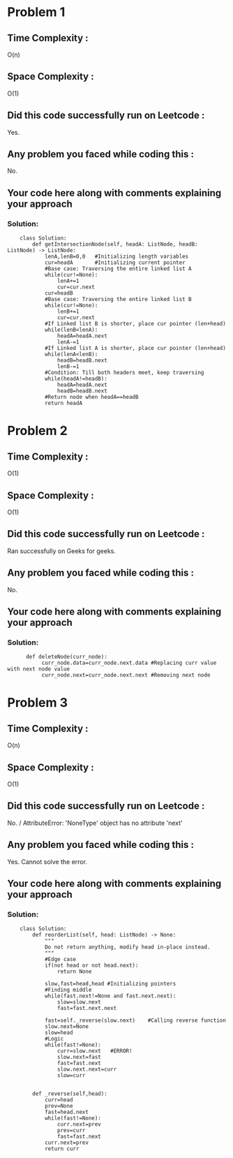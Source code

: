 # Problem 1
## Time Complexity :
O(n)

## Space Complexity :
O(1)

## Did this code successfully run on Leetcode :
Yes.

## Any problem you faced while coding this :
No. 

## Your code here along with comments explaining your approach
### Solution:
        class Solution:
            def getIntersectionNode(self, headA: ListNode, headB: ListNode) -> ListNode:
                lenA,lenB=0,0   #Initializing length variables
                cur=headA       #Initializing current pointer
                #Base case: Traversing the entire linked list A
                while(cur!=None):
                    lenA+=1
                    cur=cur.next
                cur=headB
                #Base case: Traversing the entire linked list B
                while(cur!=None):
                    lenB+=1
                    cur=cur.next
                #If Linked list B is shorter, place cur pointer (len+head)
                while(lenB<lenA):
                    headA=headA.next
                    lenA-=1
                #If Linked list A is shorter, place cur pointer (len+head)
                while(lenA<lenB):
                    headB=headB.next
                    lenB-=1
                #Condition: Till both headers meet, keep traversing
                while(headA!=headB):
                    headA=headA.next
                    headB=headB.next
                #Return node when headA==headB   
                return headA
 
 # Problem 2
## Time Complexity :
O(1)

## Space Complexity :
O(1)

## Did this code successfully run on Leetcode :
Ran successfully on Geeks for geeks.


## Any problem you faced while coding this :
No.

## Your code here along with comments explaining your approach
### Solution:
          def deleteNode(curr_node):
               curr_node.data=curr_node.next.data #Replacing curr value with next node value
               curr_node.next=curr_node.next.next #Removing next node 


 # Problem 3
## Time Complexity :
O(n)

## Space Complexity :
O(1)

## Did this code successfully run on Leetcode :
No. /
AttributeError: 'NoneType' object has no attribute 'next'

## Any problem you faced while coding this :
Yes. Cannot solve the error.

## Your code here along with comments explaining your approach
### Solution:
        class Solution:
            def reorderList(self, head: ListNode) -> None:
                """
                Do not return anything, modify head in-place instead.
                """
                #Edge case
                if(not head or not head.next):
                    return None

                slow,fast=head,head #Initializing pointers
                #Finding middle
                while(fast.next!=None and fast.next.next):
                    slow=slow.next
                    fast=fast.next.next

                fast=self._reverse(slow.next)    #Calling reverse function
                slow.next=None
                slow=head
                #Logic
                while(fast!=None):
                    curr=slow.next   #ERROR!
                    slow.next=fast
                    fast=fast.next
                    slow.next.next=curr
                    slow=curr


            def _reverse(self,head):
                curr=head
                prev=None
                fast=head.next
                while(fast!=None):
                    curr.next=prev
                    prev=curr
                    fast=fast.next
                curr.next=prev
                return curr
